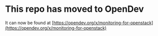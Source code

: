 # This repo has moved to OpenDev

It can now be found at [https://opendev.org/x/monitoring-for-openstack](https://opendev.org/x/monitoring-for-openstack)

